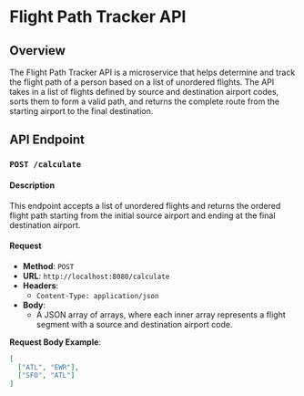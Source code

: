 # Flight Path Tracker API

## Overview

The Flight Path Tracker API is a microservice that helps determine and track the flight path of a person based on a list of unordered flights. The API takes in a list of flights defined by source and destination airport codes, sorts them to form a valid path, and returns the complete route from the starting airport to the final destination.

## API Endpoint

### `POST /calculate`

#### Description

This endpoint accepts a list of unordered flights and returns the ordered flight path starting from the initial source airport and ending at the final destination airport.

#### Request

- **Method**: `POST`
- **URL**: `http://localhost:8080/calculate`
- **Headers**:
  - `Content-Type: application/json`
- **Body**:
  - A JSON array of arrays, where each inner array represents a flight segment with a source and destination airport code.

**Request Body Example**:

```json
[
  ["ATL", "EWR"],
  ["SFO", "ATL"]
]
